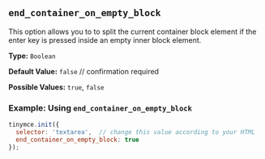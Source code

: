 ## `end_container_on_empty_block`

This option allows you to to split the current container block element if the enter key is pressed inside an empty inner block element.

**Type:** `Boolean`

**Default Value:** `false`  // confirmation required

**Possible Values:** `true`, `false`

### Example: Using `end_container_on_empty_block`

```js
tinymce.init({
  selector: 'textarea',  // change this value according to your HTML
  end_container_on_empty_block: true
});
```

